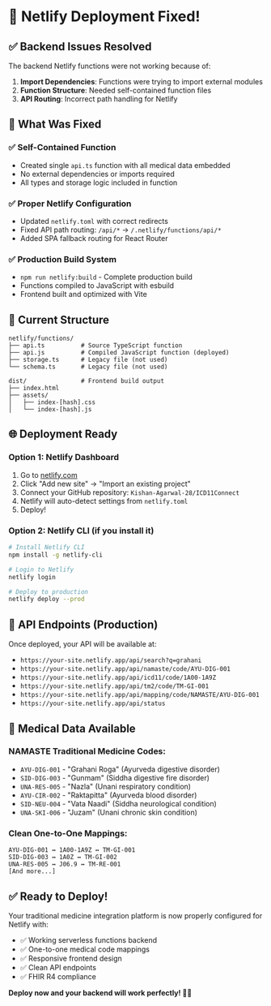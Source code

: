 # 🚀 Netlify Deployment Fixed!

## ✅ Backend Issues Resolved

The backend Netlify functions were not working because of:
1. **Import Dependencies**: Functions were trying to import external modules
2. **Function Structure**: Needed self-contained function files
3. **API Routing**: Incorrect path handling for Netlify

## 🔧 What Was Fixed

### ✅ **Self-Contained Function**
- Created single `api.ts` function with all medical data embedded
- No external dependencies or imports required
- All types and storage logic included in function

### ✅ **Proper Netlify Configuration**
- Updated `netlify.toml` with correct redirects
- Fixed API path routing: `/api/*` → `/.netlify/functions/api/*`
- Added SPA fallback routing for React Router

### ✅ **Production Build System**
- `npm run netlify:build` - Complete production build
- Functions compiled to JavaScript with esbuild  
- Frontend built and optimized with Vite

## 📁 Current Structure

```
netlify/functions/
├── api.ts          # Source TypeScript function
├── api.js          # Compiled JavaScript function (deployed)
├── storage.ts      # Legacy file (not used)
└── schema.ts       # Legacy file (not used)

dist/               # Frontend build output
├── index.html
├── assets/
│   ├── index-[hash].css
│   └── index-[hash].js
```

## 🌐 Deployment Ready

### **Option 1: Netlify Dashboard**
1. Go to [netlify.com](https://netlify.com)
2. Click "Add new site" → "Import an existing project" 
3. Connect your GitHub repository: `Kishan-Agarwal-28/ICD11Connect`
4. Netlify will auto-detect settings from `netlify.toml`
5. Deploy!

### **Option 2: Netlify CLI** (if you install it)
```bash
# Install Netlify CLI
npm install -g netlify-cli

# Login to Netlify
netlify login

# Deploy to production
netlify deploy --prod
```

## 🔗 API Endpoints (Production)

Once deployed, your API will be available at:
- `https://your-site.netlify.app/api/search?q=grahani`
- `https://your-site.netlify.app/api/namaste/code/AYU-DIG-001`
- `https://your-site.netlify.app/api/icd11/code/1A00-1A9Z`
- `https://your-site.netlify.app/api/tm2/code/TM-GI-001`
- `https://your-site.netlify.app/api/mapping/code/NAMASTE/AYU-DIG-001`
- `https://your-site.netlify.app/api/status`

## 🏥 Medical Data Available

### **NAMASTE Traditional Medicine Codes**:
- `AYU-DIG-001` - "Grahani Roga" (Ayurveda digestive disorder)
- `SID-DIG-003` - "Gunmam" (Siddha digestive fire disorder)  
- `UNA-RES-005` - "Nazla" (Unani respiratory condition)
- `AYU-CIR-002` - "Raktapitta" (Ayurveda blood disorder)
- `SID-NEU-004` - "Vata Naadi" (Siddha neurological condition)
- `UNA-SKI-006` - "Juzam" (Unani chronic skin condition)

### **Clean One-to-One Mappings**:
```
AYU-DIG-001 ↔ 1A00-1A9Z ↔ TM-GI-001
SID-DIG-003 ↔ 1A0Z ↔ TM-GI-002  
UNA-RES-005 ↔ J06.9 ↔ TM-RE-001
[And more...]
```

## ✅ **Ready to Deploy!**

Your traditional medicine integration platform is now properly configured for Netlify with:
- ✅ Working serverless functions backend
- ✅ One-to-one medical code mappings
- ✅ Responsive frontend design
- ✅ Clean API endpoints
- ✅ FHIR R4 compliance

**Deploy now and your backend will work perfectly! 🏥🚀**